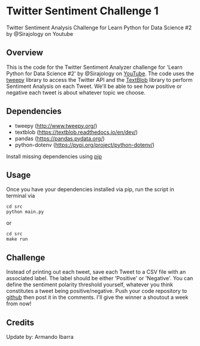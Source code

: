 # Twitter Sentiment Challenge 1

Twitter Sentiment Analysis Challenge for Learn Python for Data Science #2 by @Sirajology on Youtube

## Overview

This is the code for the Twitter Sentiment Analyzer challenge for 'Learn Python for Data Science #2' by @Sirajology on [YouTube](https://youtu.be/o_OZdbCzHUA). The code uses the [tweepy](http://www.tweepy.org/)  library to access the Twitter API and the [TextBlob](https://textblob.readthedocs.io/en/dev/) library to perform Sentiment Analysis on each Tweet. We'll be able to see how positive or negative each tweet is about whatever topic we choose. 

## Dependencies

* tweepy (http://www.tweepy.org/)
* textblob (https://textblob.readthedocs.io/en/dev/)
* pandas (https://pandas.pydata.org/)
* python-dotenv (https://pypi.org/project/python-dotenv/)

Install missing dependencies using [pip](https://pip.pypa.io/en/stable/installing/)

## Usage

Once you have your dependencies installed via pip, run the script in terminal via

```
cd src
python main.py
```
or

```
cd src
make run
```

## Challenge

Instead of printing out each tweet, save each Tweet to a CSV file with an associated label. The label should be either 'Positive' or 'Negative'. You can define the sentiment polarity threshold yourself, whatever you think constitutes a tweet being positive/negative. Push your code repository to [github](https://help.github.com/articles/set-up-git/) then post it in the comments. I'll give the winner a shoutout a week from now!

## Credits

Update by: Armando Ibarra

